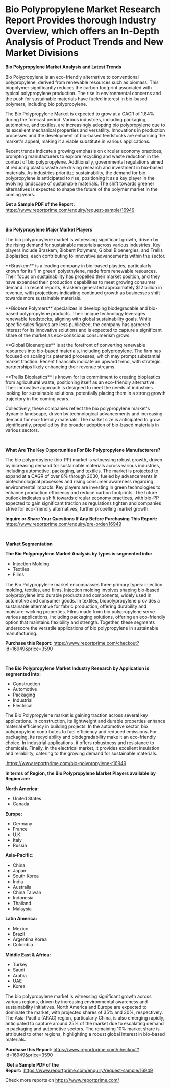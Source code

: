<p><h1>Bio Polypropylene Market Research Report Provides thorough Industry Overview, which offers an In-Depth Analysis of Product Trends and New Market Divisions</h1></p><p><strong>Bio Polypropylene Market Analysis and Latest Trends</strong></p>
<p><p>Bio Polypropylene is an eco-friendly alternative to conventional polypropylene, derived from renewable resources such as biomass. This biopolymer significantly reduces the carbon footprint associated with typical polypropylene production. The rise in environmental concerns and the push for sustainable materials have fueled interest in bio-based polymers, including bio polypropylene.</p><p>The Bio Polypropylene Market is expected to grow at a CAGR of 1.84% during the forecast period. Various industries, including packaging, automotive, and textiles, are increasingly adopting bio polypropylene due to its excellent mechanical properties and versatility. Innovations in production processes and the development of bio-based feedstocks are enhancing the market's appeal, making it a viable substitute in various applications.</p><p>Recent trends indicate a growing emphasis on circular economy practices, prompting manufacturers to explore recycling and waste reduction in the context of bio polypropylene. Additionally, governmental regulations aimed at reducing plastic waste are driving research and investment in bio-based materials. As industries prioritize sustainability, the demand for bio polypropylene is anticipated to rise, positioning it as a key player in the evolving landscape of sustainable materials. The shift towards greener alternatives is expected to shape the future of the polymer market in the coming years.</p></p>
<p><strong>Get a Sample PDF of the Report:&nbsp;</strong> <a href="https://www.reportprime.com/enquiry/request-sample/16949?utm_campaign=2946&utm_medium=2&utm_source=Github&utm_content=ia&utm_term=18032025&utm_id=bio-polypropylene">https://www.reportprime.com/enquiry/request-sample/16949</a></p>
<p>&nbsp;</p>
<p><strong>Bio Polypropylene Major Market Players</strong></p>
<p><p>The bio polypropylene market is witnessing significant growth, driven by the rising demand for sustainable materials across various industries. Key players include Braskem, Biobent Polymers, Global Bioenergies, and Trellis Bioplastics, each contributing to innovative advancements within the sector.</p><p>**Braskem** is a leading company in bio-based plastics, particularly known for its 'I'm green' polyethylene, made from renewable resources. Their focus on sustainability has propelled their market position, and they have expanded their production capabilities to meet growing consumer demand. In recent reports, Braskem generated approximately $12 billion in revenue, with projections indicating continued growth as businesses shift towards more sustainable materials.</p><p>**Biobent Polymers** specializes in developing biodegradable and bio-based polypropylene products. Their unique technology leverages renewable feedstocks, aligning with global sustainability goals. While specific sales figures are less publicized, the company has garnered interest for its innovative solutions and is expected to capture a significant share of the market as eco-conscious consumerism grows.</p><p>**Global Bioenergies** is at the forefront of converting renewable resources into bio-based materials, including polypropylene. The firm has focused on scaling its patented processes, which may prompt substantial market traction. Recent financials indicate an upward trend, with strategic partnerships likely enhancing their revenue streams.</p><p>**Trellis Bioplastics** is known for its commitment to creating bioplastics from agricultural waste, positioning itself as an eco-friendly alternative. Their innovative approach is designed to meet the needs of industries looking for sustainable solutions, potentially placing them in a strong growth trajectory in the coming years.</p><p>Collectively, these companies reflect the bio polypropylene market's dynamic landscape, driven by technological advancements and increasing demand for eco-friendly materials. The market size is anticipated to grow significantly, propelled by the broader adoption of bio-based materials in various sectors.</p></p>
<p>&nbsp;</p>
<p><strong>What Are The Key Opportunities For Bio Polypropylene Manufacturers?</strong></p>
<p><p>The bio polypropylene (bio-PP) market is witnessing robust growth, driven by increasing demand for sustainable materials across various industries, including automotive, packaging, and textiles. The market is projected to expand at a CAGR of over 8% through 2030, fueled by advancements in biotechnological processes and rising consumer awareness regarding environmental impacts. Key players are investing in green technologies to enhance production efficiency and reduce carbon footprints. The future outlook indicates a shift towards circular economy practices, with bio-PP expected to gain significant traction as regulations tighten and companies strive for eco-friendly alternatives, further propelling market growth.</p></p>
<p><strong>Inquire or Share Your Questions If Any Before Purchasing This Report:</strong> <a href="https://www.reportprime.com/enquiry/pre-order/16949?utm_campaign=2946&utm_medium=2&utm_source=Github&utm_content=ia&utm_term=18032025&utm_id=bio-polypropylene">https://www.reportprime.com/enquiry/pre-order/16949</a></p>
<p>&nbsp;</p>
<p><strong>Market Segmentation</strong></p>
<p><strong>The Bio Polypropylene Market Analysis by types is segmented into:</strong></p>
<p><ul><li>Injection Molding</li><li>Textiles</li><li>Films</li></ul></p>
<p><p>The Bio Polypropylene market encompasses three primary types: injection molding, textiles, and films. Injection molding involves shaping bio-based polypropylene into durable products and components, widely used in automotive and consumer goods. In textiles, biopolypropylene provides a sustainable alternative for fabric production, offering durability and moisture-wicking properties. Films made from bio polypropylene serve various applications, including packaging solutions, offering an eco-friendly option that maintains flexibility and strength. Together, these segments underscore the versatile applications of bio polypropylene in sustainable manufacturing.</p></p>
<p><strong>Purchase this Report:&nbsp;</strong><a href="https://www.reportprime.com/checkout?id=16949&price=3590&utm_campaign=2946&utm_medium=2&utm_source=Github&utm_content=ia&utm_term=18032025&utm_id=bio-polypropylene">https://www.reportprime.com/checkout?id=16949&price=3590</a></p>
<p>&nbsp;</p>
<p><strong>The Bio Polypropylene Market Industry Research by Application is segmented into:</strong></p>
<p><ul><li>Construction</li><li>Automotive</li><li>Packaging</li><li>Industrial</li><li>Electrical</li></ul></p>
<p><p>The Bio Polypropylene market is gaining traction across several key applications. In construction, its lightweight and durable properties enhance material efficiency in building projects. In the automotive sector, bio polypropylene contributes to fuel efficiency and reduced emissions. For packaging, its recyclability and biodegradability make it an eco-friendly choice. In industrial applications, it offers robustness and resistance to chemicals. Finally, in the electrical market, it provides excellent insulation and reliability, catering to the growing demand for sustainable materials.</p></p>
<p><a href="https://www.reportprime.com/bio-polypropylene-r16949?utm_campaign=2946&utm_medium=2&utm_source=Github&utm_content=ia&utm_term=18032025&utm_id=bio-polypropylene">&nbsp;https://www.reportprime.com/bio-polypropylene-r16949</a></p>
<p><strong>In terms of Region, the Bio Polypropylene Market Players available by Region are:</strong></p>
<p>
    <p> <strong> North America: </strong>
        <ul>
            <li>United States</li>
            <li>Canada</li>
        </ul>
        </p> 
    <p> <strong> Europe: </strong>
        <ul>
            <li>Germany</li>
            <li>France</li>
            <li>U.K.</li>
            <li>Italy</li>
            <li>Russia</li>
        </ul>
        </p> 
    <p> <strong> Asia-Pacific: </strong>
        <ul>
            <li>China</li>
            <li>Japan</li>
            <li>South Korea</li>
            <li>India</li>
            <li>Australia</li>
            <li>China Taiwan</li>
            <li>Indonesia</li>
            <li>Thailand</li>
            <li>Malaysia</li>
        </ul>
        </p> 
    <p> <strong> Latin America: </strong>
        <ul>
            <li>Mexico</li>
            <li>Brazil</li>
            <li>Argentina Korea</li>
            <li>Colombia</li>
        </ul>
        </p> 
    <p> <strong> Middle East & Africa: </strong>
        <ul>
            <li>Turkey</li>
            <li>Saudi</li>
            <li>Arabia</li>
            <li>UAE</li>
            <li>Korea</li>
        </ul>
    </p>
    </p>
<p><p>The bio polypropylene market is witnessing significant growth across various regions, driven by increasing environmental awareness and sustainability initiatives. North America and Europe are expected to dominate the market, with projected shares of 35% and 30%, respectively. The Asia-Pacific (APAC) region, particularly China, is also emerging rapidly, anticipated to capture around 25% of the market due to escalating demand in packaging and automotive sectors. The remaining 10% market share is attributed to other regions, highlighting a robust global interest in bio-based materials.</p></p>
<p><strong>Purchase this Report: </strong><a href="https://www.reportprime.com/checkout?id=16949&price=3590&utm_campaign=2946&utm_medium=2&utm_source=Github&utm_content=ia&utm_term=18032025&utm_id=bio-polypropylene">https://www.reportprime.com/checkout?id=16949&price=3590</a></p>
<p>&nbsp;<strong>Get a Sample PDF of the Report:&nbsp;&nbsp;</strong><a href="https://www.reportprime.com/enquiry/request-sample/16949?utm_campaign=2946&utm_medium=2&utm_source=Github&utm_content=ia&utm_term=18032025&utm_id=bio-polypropylene">https://www.reportprime.com/enquiry/request-sample/16949</a></p>
<p><strong></strong></p>
<p>Check more reports on <a href="https://www.reportprime.com/?utm_campaign=2946&utm_medium=2&utm_source=Github&utm_content=ia&utm_term=18032025&utm_id=bio-polypropylene">https://www.reportprime.com/</a></p>